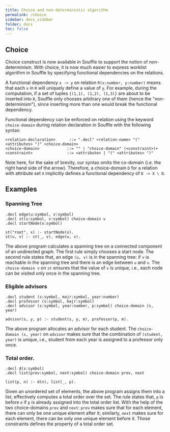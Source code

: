 ```yaml
---
title: Choice and non-deterministic algorithm
permalink: /choice
sidebar: docs_sidebar
folder: docs
toc: false
---
```


## Choice

Choice construct is now available in Souffle to support the notion of non-determinism.
With choice, it is now much easier to express worklist algorithm in Souffle by
specifying functional dependencies on the relations.

A functional dependency `x -> y` on relation `R(x:number, y:number)` means that
each `x` in `R` will uniquely define a value of `y`.
For example, during the computation, if a set of tuples `{(1,1), (1,2), (1,3)}`
are about to be inserted into `R`, Souffle only chooses arbitrary one of them
(hence the "non-determinism"), since inserting more than one would break the
functional dependency.

Functional dependency can be enforced on relation using the keyword `choice-domain` during relation
declaration in Souffle with the following syntax:

```
<relation-declaration>      ::= ".decl" <relation-name> "(" <attributes> ")" <choice-domain>
<choice-domain>            ::= "" | "choice-domain" (<constraint>)+
<constraint>               ::= <attribute> | "(" <attributes> ")"
```

Note here, for the sake of brevity, our syntax omits the co-domain (i.e. the right hand side of the arrow). 
Therefore, a choice-domain `D` for a relation with attribute set `X` implicitly defines a functional dependency of `D -> X \ D`.


## Examples

### Spanning Tree
```
.decl edge(u:symbol, v:symbol)
.decl st(u:symbol, v:symbol) choice-domain v
.decl startNode(x:symbol)

st("root", x) :- startNode(x).
st(u, v) :- st(_, v), edge(u, v).
```

The above program calculates a spanning tree on a connected component of an undirected graph.
The first rule simply chooses a start node.
The second rule states that, an edge `(u, v)` is in the spanning tree: if `v` is
reachable in the spanning tree and there is an edge between `u` and `v`.
The `choice-domain v` on `st` ensures that the value of `v` is unique, i.e.,
each node can be visited only once in the spanning tree.

### Eligible advisors
```
.decl student (s:symbol, majr:symbol, year:number)
.decl professor (s:symbol, majr:symbol)
.decl advisor (s:symbol, year:number, p:symbol) choice-domain (s, year)

advisor(s, y, p) :- student(s, y, m), professor(p, m).
```
The above program allocates an advisor for each student. The `choice-domain (s, year)`
on `advisor` makes sure that the combination of `(student, year)` is unique,
i.e., student from each year is assigned to a professor only once.

### Total order.
```
.decl d(x:symbol)
.decl list(prev:symbol, next:symbol) choice-domain prev, next

list(p, n) :- d(n), list(_, p).
```
Given an unordered set of elements, the above program assigns them into a list,
effectively computes a total order over the set.
The rule states that, `p` is before `e` if `p` is already assigned into the total order list.
With the help of the two choice-domains `prev` and `next`: 
`prev` makes sure that for each element, there can only be one unique element after
it; similarly, `next` makes sure for each element, there can be only one unique
element before it. Those constraints defines the property of a total order set.
